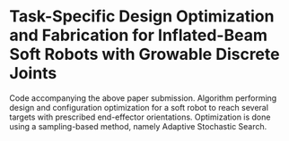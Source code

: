 # Task-Specific  Design  Optimization  and  Fabrication  for Inflated-Beam  Soft  Robots  with  Growable  Discrete  Joints

Code accompanying the above paper submission. Algorithm performing design and configuration optimization for a soft robot to reach several targets with prescribed end-effector orientations. Optimization is done using a sampling-based method, namely Adaptive Stochastic Search.   
